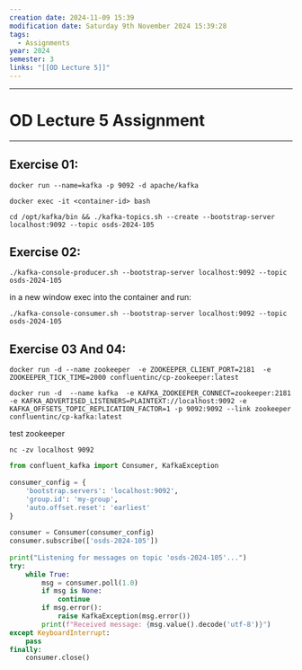 ```yaml
---
creation date: 2024-11-09 15:39
modification date: Saturday 9th November 2024 15:39:28
tags:
  - Assignments
year: 2024
semester: 3
links: "[[OD Lecture 5]]"
---
```


---
# OD Lecture 5 Assignment


---


## Exercise 01: 

```
docker run --name=kafka -p 9092 -d apache/kafka
```


```
docker exec -it <container-id> bash
```

```
cd /opt/kafka/bin && ./kafka-topics.sh --create --bootstrap-server localhost:9092 --topic osds-2024-105
```



## Exercise 02:

```
./kafka-console-producer.sh --bootstrap-server localhost:9092 --topic osds-2024-105
```

in a new window exec into the container and run:

```
./kafka-console-consumer.sh --bootstrap-server localhost:9092 --topic osds-2024-105
```


## Exercise 03 And 04:

```
docker run -d --name zookeeper  -e ZOOKEEPER_CLIENT_PORT=2181  -e ZOOKEEPER_TICK_TIME=2000 confluentinc/cp-zookeeper:latest
```

```
docker run -d  --name kafka  -e KAFKA_ZOOKEEPER_CONNECT=zookeeper:2181  -e KAFKA_ADVERTISED_LISTENERS=PLAINTEXT://localhost:9092 -e KAFKA_OFFSETS_TOPIC_REPLICATION_FACTOR=1 -p 9092:9092 --link zookeeper confluentinc/cp-kafka:latest
```


test zookeeper 

```
nc -zv localhost 9092
```


```python
from confluent_kafka import Consumer, KafkaException  
  
consumer_config = {  
    'bootstrap.servers': 'localhost:9092',  
    'group.id': 'my-group',  
    'auto.offset.reset': 'earliest'  
}  
  
consumer = Consumer(consumer_config)  
consumer.subscribe(['osds-2024-105'])  
  
print("Listening for messages on topic 'osds-2024-105'...")  
try:  
    while True:  
        msg = consumer.poll(1.0)  
        if msg is None:  
            continue  
        if msg.error():  
            raise KafkaException(msg.error())  
        print(f"Received message: {msg.value().decode('utf-8')}")  
except KeyboardInterrupt:  
    pass  
finally:  
    consumer.close()
```